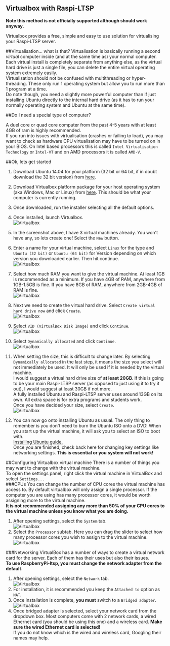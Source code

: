 Virtualbox with Raspi-LTSP
---------------------------------------
**Note this method is not officially supported although should work anyway.**   
   
Virtualbox provides a free, simple and easy to use solution for virtualising your Raspi-LTSP server.   

##Virtualisation... what is that?
Virtualisation is basically running a second *virtual* computer inside (and at the same time as) your normal computer.   
Each virtual install is completely separate from anything else, as the virtual hard drive is just a single file, you can delete the entire virtual operating system extremely easily.  
Virtualisation should not be confused with multithreading or hyper-threading. These only run 1 operating system but allow you to run more than 1 program at a time.   
Do note though, you need a slightly more powerful computer than if just installing Ubuntu directly to the internal hard drive (as it has to run your normally operating system and Ubuntu at the same time).   

##Do I need a special type of computer?

A duel core or quad core computer from the past 4-5 years with at least 4GB of ram is highly recommended.    
If you run into issues with virtualisation (crashes or failing to load), you may want to check as hardware CPU virtualisation may have to be turned on in your BIOS. 
On Intel based processors this is called ```Intel Virtualisation Technology``` or ```Intel-VT``` and on AMD processors it is called ```AMD-V```.

##Ok, lets get started

1. Download Ubuntu 14.04 for your platform (32 bit or 64 bit, if in doubt download the 32 bit version) from [here](http://www.ubuntu.com/download/desktop/).
2. Download Virtualbox platform package for your host operating system (aka Windows, Mac or Linux) from [here](https://www.virtualbox.org/wiki/Downloads). This should be what your computer is currently running.   
3. Once downloaded, run the installer selecting all the default options.   
4. Once installed, launch Virtualbox.   
![Virtualbox](../images/virtualbox-1.jpeg)
5. In the screenshot above, I have 3 virtual machines already. You won't have any, so lets create one! Select the ```New``` button.   
6. Enter a name for your virtual machine, select ```Linux``` for the type and ```Ubuntu (32 bit)``` or ```Ubuntu (64 bit)``` for Version depending on which version you downloaded earlier. Then hit continue.   
![Virtualbox](../images/virtualbox-2.jpeg)   
7. Select how much RAM you want to give the virtual machine. At least 1GB is recommended as a minimum. If you have 4GB of RAM, anywhere from 1GB-1.5GB is fine. If you have 8GB of RAM, anywhere from 2GB-4GB of RAM is fine.   
![Virtualbox](../images/virtualbox-3.jpeg)   
8. Next we need to create the virtual hard drive. Select ```Create virtual hard drive now``` and click ```Create```.   
![Virtualbox](../images/virtualbox-4.jpeg)   
9. Select ```VID (VirtualBox Disk Image)``` and click ```Continue```.   
![Virtualbox](../images/virtualbox-5.jpeg)   
10. Select ```Dynamically allocated``` and click ```Continue```.   
![Virtualbox](../images/virtualbox-6.jpeg)   
11. When setting the size, this is difficult to change later. By selecting ```Dynamically allocated``` in the last step, it means the size you select will not immediately be used. It will only be used if it is needed by the virtual machine.   
I would suggest a virtual hard drive size of **at least 20GB**. If this is going to be your main Raspi-LTSP server (as opposed to just using it to try it out), I would suggest at least 30GB if not more.   
A fully installed Ubuntu and Raspi-LTSP server uses around 13GB on its own. All extra space is for extra programs and students work.   
Once you have decided your size, select ```Create```.   
![Virtualbox](../images/virtualbox-7.jpeg)   

12. You can now go onto installing Ubuntu as usual. The only thing to remember is you don't need to burn the Ubuntu ISO onto a DVD! When you start up the virtual machine, it will ask you to select an ISO to boot with.   
[Installing Ubuntu guide.](installing-ubuntu.md)   
Once you are finished, check back here for changing key settings like networking settings. **This is essential or you system will not work!**

##Configuring Virtualbox virtual machine
There is a number of things you may want to change with the virtual machine.   
To open the settings panel, right click the virtual machine in VirtualBox and select ```Settings...```   
###CPUs
You can change the number of CPU cores the virtual machine has access to. By default virtualbox will only assign a single processor. If the computer you are using has many processor cores, it would be worth assigning more to the virtual machine.   
**It is not recommended assigning any more than 50% of your CPU cores to the virtual machine unless you know what you are doing.**   
   
1. After opening settings, select the ```System``` tab.   
![Virtualbox](../images/virtualbox-8.jpeg)   
2. Select the ```Processor``` subtab. Here you can drag the slider to select how many processor cores you wish to assign to the virtual machine.   
![Virtualbox](../images/virtualbox-9.jpeg)   

###Networking
VirtualBox has a number of ways to create a virtual network card for the server. Each of them has their uses but also their issues.  
**To use RaspberryPi-ltsp, you must change the network adapter from the default.**   
1. After opening settings, select the ```Network``` tab.   
![Virtualbox](../images/virtualbox-10.jpeg)  
2. For installation, it is recommended you keep the ```Attached to``` option as ```NAT```.
3. Once installation is complete, **you must** switch to a ```Bridged adapter```.
![Virtualbox](../images/virtualbox-11.jpeg) 
4. Once bridged adapter is selected, select your network card from the dropdown box. Most computers come with 2 network cards, a wired Ethernet card (you should be using this one) and a wireless card. **Make sure the wired Ethernet card is selected!**   
If you do not know which is the wired and wireless card, Googling their names may help.